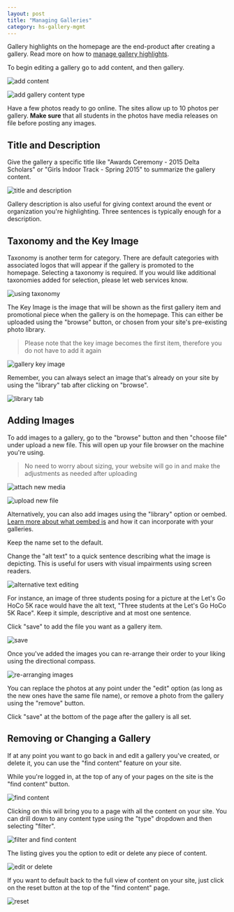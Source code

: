 ```yaml
---
layout: post
title: "Managing Galleries"
category: hs-gallery-mgmt
---
```


Gallery highlights on the homepage are the end-product after creating a gallery. Read more on how to [manage gallery highlights](/schoolsites-help/hs-homepage/2015/07/15/gallery-highlights/).

To begin editing a gallery go to add content, and then gallery.

![add content](/schoolsites-help/images/hs-files/add-content.png)

![add gallery content type](/schoolsites-help/images/hs-files/add-gallery-type.png)

Have a few photos ready to go online. The sites allow up to 10 photos per gallery. **Make sure** that all students in the photos have media releases on file before posting any images.

## Title and Description

Give the gallery a specific title like "Awards Ceremony - 2015 Delta Scholars" or "Girls Indoor Track - Spring 2015" to summarize the gallery content.

![title and description](/schoolsites-help/images/hs-files/description-title.png)

Gallery description is also useful for giving context around the event or organization you're highlighting. Three sentences is typically enough for a description. 

## Taxonomy and the Key Image

Taxonomy is another term for category. There are default categories with associated logos that will appear if the gallery is promoted to the homepage. Selecting a taxonomy is required. If you would like additional taxonomies added for selection, please let web services know.

![using taxonomy](/schoolsites-help/images/hs-files/gallery-taxonomy.png)

The Key Image is the image that will be shown as the first gallery item and promotional piece when the gallery is on the homepage. This can either be uploaded using the "browse" button, or chosen from your site's pre-existing photo library.

> Please note that the key image becomes the first item, therefore you do not have to add it again

![gallery key image](/schoolsites-help/images/hs-files/key-image.png)

Remember, you can always select an image that's already on your site by using the "library" tab after clicking on "browse".

![library tab](/schoolsites-help/images/hs-files/choose-library-tab.png)

<a name="adding"></a>

## Adding Images

To add images to a gallery, go to the "browse" button and then "choose file" under upload a new file. This will open up your file browser on the machine you're using.

> No need to worry about sizing, your website will go in and make the adjustments as needed after uploading

![attach new media](/schoolsites-help/images/hs-files/attach-media.png)

![upload new file](/schoolsites-help/images/hs-files/upload-new-file.png)

Alternatively, you can also add images using the "library" option or oembed. [Learn more about what oembed is](/schoolsites-help/hs-gallery-mgmt/2015/07/10/using-oembed/) and how it can incorporate with your galleries.

Keep the name set to the default.

<a name="alt-text"></a>

Change the "alt text" to a quick sentence describing what the image is depicting. This is useful for users with visual impairments using screen readers. 

![alternative text editing](/schoolsites-help/images/hs-files/alt-text-file-name.png)

For instance, an image of three students posing for a picture at the Let's Go HoCo 5K race would have the alt text, "Three students at the Let's Go HoCo 5K Race". Keep it simple, descriptive and at most one sentence.

Click "save" to add the file you want as a gallery item.

![save](/schoolsites-help/images/hs-files/save-button.png)

Once you've added the images you can re-arrange their order to your liking using the directional compass. 

![re-arranging images](/schoolsites-help/images/hs-files/image-information.png)

You can replace the photos at any point under the "edit" option (as long as the new ones have the same file name), or remove a photo from the gallery using the "remove" button.

Click "save" at the bottom of the page after the gallery is all set.  

## Removing or Changing a Gallery

If at any point you want to go back in and edit a gallery you've created, or delete it, you can use the "find content" feature on your site.

While you're logged in, at the top of any of your pages on the site is the "find content" button.

![find content](/schoolsites-help/images/hs-files/add-content.png)

Clicking on this will bring you to a page with all the content on your site. You can drill down to any content type using the "type" dropdown and then selecting "filter". 

![filter and find content](/schoolsites-help/images/hs-files/type-filter-find.png)

The listing gives you the option to edit or delete any piece of content.

![edit or delete](/schoolsites-help/images/hs-files/edit-delete.png)

If you want to default back to the full view of content on your site, just click on the reset button at the top of the "find content" page.

![reset](/schoolsites-help/images/hs-files/reset.png)

